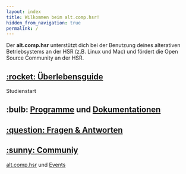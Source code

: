 ```yaml
---
layout: index
title: Wilkommen beim alt.comp.hsr!
hidden_from_navigation: true
permalink: /
---
```


Der **alt.comp.hsr** unterstützt dich bei der Benutzung deines alterativen Betriebsystems an der HSR (z.B. Linux und Mac) und fördert die Open Source Community an der HSR.

<div class="index-grid">
  <div>
    <h2><a href="/start/">:rocket: Überlebensguide</a></h2>
    <p>Studienstart</p>
  </div>
  <div>
    <h2>:bulb: <a href="/app/">Programme</a> und <a href="/hsr/">Dokumentationen</a></h2>
  </div>
  <div>
    <h2><a href="/hilfe/">:question: Fragen & Antworten</a></h2>
  </div>
  <div>
    <h2><a href="/community/">:sunny: Communiy</a></h2>
    <p><a href="/community/#verein">alt.comp.hsr</a> und <a href="/community/#events">Events</a></p>
  </div>
</div>
